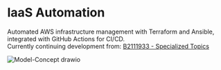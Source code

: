 # IaaS Automation

Automated AWS infrastructure management with Terraform and Ansible, integrated with GitHub Actions for CI/CD.  
Currently continuing development from: [B2111933 - Specialized Topics](https://github.com/LamSut/Specialized-Topics)

![Model-Concept drawio](https://github.com/user-attachments/assets/fb8c165c-01a5-4faf-bdfc-b5614ec4bb11)
